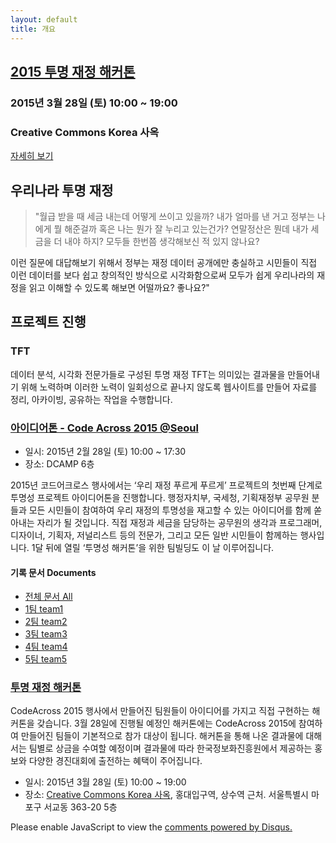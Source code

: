 ```yaml
---
layout: default
title: 개요
---
```


<div id="hackathon">
    <h2><a href="{{ site.baseurl }}hackathon">2015 투명 재정 해커톤</a></h2>
    <h3>2015년 3월 28일 (토) 10:00 ~ 19:00</h3>
    <h3>Creative Commons Korea 사옥</h3>
    <a href="{{ site.baseurl }}hackathon" class="gh-btn rc trans">자세히 보기</a>
</div>

## 우리나라 투명 재정

>	"월급 받을 때 세금 내는데 어떻게 쓰이고 있을까? 내가 얼마를 낸 거고 정부는 나에게 뭘 해준걸까 혹은 나는 뭔가 잘 누리고 있는건가? 연말정산은 뭔데 내가 세금을 더 내야 하지? 모두들 한번쯤 생각해보신 적 있지 않나요? 

이런 질문에 대답해보기 위해서 정부는 재정 데이터 공개에만 충실하고 시민들이 직접 이런 데이터를 보다 쉽고 창의적인 방식으로 시각화함으로써 모두가 쉽게 우리나라의 재정을 읽고 이해할 수 있도록 해보면 어떨까요? 좋나요?"

## 프로젝트 진행

### TFT

데이터 분석, 시각화 전문가들로 구성된 투명 재정 TFT는 의미있는 결과물을 만들어내기 위해 노력하며 이러한 노력이 일회성으로 끝나지 않도록 웹사이트를 만들어 자료를 정리, 아카이빙, 공유하는 작업을 수행합니다.

### [아이디어톤 - Code Across 2015 @Seoul](http://codeforseoul.org/codeacross/)

* 일시: 2015년 2월 28일 (토) 10:00 ~ 17:30
* 장소: DCAMP 6층 

2015년 코드어크로스 행사에서는 ‘우리 재정 푸르게 푸르게’ 프로젝트의 첫번째 단계로 투명성 프로젝트 아이디어톤을 진행합니다. 행정자치부, 국세청, 기획재정부 공무원 분들과 모든 시민들이 참여하여 우리 재정의 투명성을 재고할 수 있는 아이디어를 함께 쏟아내는 자리가 될 것입니다. 직접 재정과 세금을 담당하는 공무원의 생각과 프로그래머, 디자이너, 기획자, 저널리스트 등의 전문가, 그리고 모든 일반 시민들이 함께하는 행사입니다. 1달 뒤에 열릴 ‘투명성 해커톤’을 위한 팀빌딩도 이 날 이루어집니다.

#### 기록 문서 Documents

- [전체 문서 All](https://drive.google.com/open?id=0B1QfS9cr-5snfkcxZVB6OFQxbi1nMW9LVTU5Y20zTFZKNkdRLUlTOFBvdVgxWkd2NnJrNjg&authuser=0)
- [1팀 team1](http://bit.ly/codeacross-2015-seoul-1)
- [2팀 team2](http://bit.ly/codeacross-2015-seoul-2)
- [3팀 team3](http://bit.ly/codeacross-2015-seoul-3)
- [4팀 team4](http://bit.ly/codeacross-2015-seoul-4)
- [5팀 team5](https://docs.google.com/document/d/1-_pjox-9EFKoJ2rRINVtfK951r1sZT7pNoKOQngoMhs/edit?usp=sharing)

### [투명 재정 해커톤](hackathon)

CodeAcross 2015 행사에서 만들어진 팀원들이 아이디어를 가지고 직접 구현하는 해커톤을 갖습니다. 3월 28일에 진행될 예정인 해커톤에는 CodeAcross 2015에 참여하여 만들어진 팀들이 기본적으로 참가 대상이 됩니다. 해커톤을 통해 나온 결과물에 대해서는 팀별로 상금을 수여할 예정이며 결과물에 따라 한국정보화진흥원에서 제공하는 홍보와 다양한 경진대회에 출전하는 혜택이 주어집니다.

* 일시: 2015년 3월 28일 (토) 10:00 ~ 19:00
* 장소: [Creative Commons Korea 사옥](http://map.naver.com/?dlevel=12&pinType=site&pinId=12231010&x=126.9218731&y=37.5511880&enc=b64), 홍대입구역, 상수역 근처. 서울특별시 마포구 서교동 363-20 5층

<div id="disqus_thread"></div>
<script type="text/javascript">
    /* * * CONFIGURATION VARIABLES: EDIT BEFORE PASTING INTO YOUR WEBPAGE * * */
    var disqus_shortname = 'transparency-ko'; // required: replace example with your forum shortname
    var disqus_identifier = 'index';
    var disqus_url = 'http://transparency.codenamu.org/';

    /* * * DON'T EDIT BELOW THIS LINE * * */
    (function() {
        var dsq = document.createElement('script'); dsq.type = 'text/javascript'; dsq.async = true;
        dsq.src = '//' + disqus_shortname + '.disqus.com/embed.js';
        (document.getElementsByTagName('head')[0] || document.getElementsByTagName('body')[0]).appendChild(dsq);

        var s = document.createElement('script'); s.async = true;
        s.type = 'text/javascript';
        s.src = '//' + disqus_shortname + '.disqus.com/count.js';
        (document.getElementsByTagName('HEAD')[0] || document.getElementsByTagName('BODY')[0]).appendChild(s);
    })();
</script>
<noscript>Please enable JavaScript to view the <a href="https://disqus.com/?ref_noscript">comments powered by Disqus.</a></noscript>
